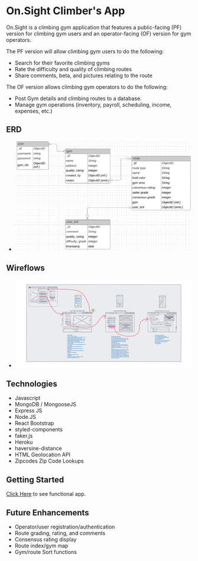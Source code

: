 # On.Sight Climber's App


On.Sight is a climbing gym application that features a public-facing (PF) version for climbing gym users and an operator-facing (OF) version for gym operators. 

The PF version will allow climbing gym users to do the following:

- Search for their favorite climbing gyms
- Rate the difficulty and quality of climbing routes 
- Share comments, beta, and pictures relating to the route
  
The OF version allows climbing gym operators to do the following:

- Post Gym details and climbing routes to a database. 
- Manage gym operations (inventory, payroll, scheduling, income, expenses, etc.) 


<!-- ## Screenshots


- ![screenshot](images/1.png)
  
- ![screenshot](images/2.png)
  
- ![screenshot](images/3.png) -->


## ERD


- ![screenshot](images/onsight-erd.png)


## Wireflows


- ![screenshot](images/wireflow.png)


## Technologies
- Javascript
- MongoDB / MongooseJS
- Express JS
- Node.JS
- React Bootstrap
- styled-components
- faker.js
- Heroku
- haversine-distance
- HTML Geolocation API
- Zipcodes Zip Code Lookups

## Getting Started


[Click Here](https://on-sight-app-frontend.herokuapp.com/) to see functional app.


## Future Enhancements
- Operator/user registration/authentication
- Route grading, rating, and comments
- Consensus rating display
- Route index/gym map
- Gym/route Sort functions
  
